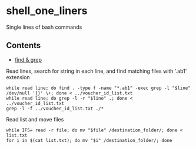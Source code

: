 # shell_one_liners

Single lines of bash commands 

## Contents

- [find & grep](#find--grep)

Read lines, search for string in each line, and find matching files with '.ab1' extension

    while read line; do find . -type f -name "*.ab1" -exec grep -l "$line" /dev/null '{}' \+; done < ../voucher_id_list.txt
    while read line; do grep -l -r "$line" .; done < ../voucher_id_list.txt
    grep -l -f ../voucher_id_list.txt ./*
    
Read list and move files  

    while IFS= read -r file; do mv "$file" /destination_folder/; done < list.txt
    for i in $(cat list.txt); do mv "$i" /destination_folder/; done
  
